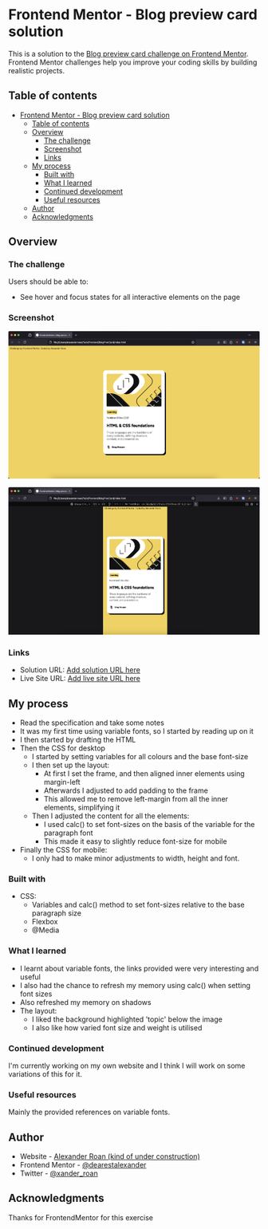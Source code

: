 # Frontend Mentor - Blog preview card solution

This is a solution to the [Blog preview card challenge on Frontend Mentor](https://www.frontendmentor.io/challenges/blog-preview-card-ckPaj01IcS). Frontend Mentor challenges help you improve your coding skills by building realistic projects.

## Table of contents

- [Frontend Mentor - Blog preview card solution](#frontend-mentor---blog-preview-card-solution)
  - [Table of contents](#table-of-contents)
  - [Overview](#overview)
    - [The challenge](#the-challenge)
    - [Screenshot](#screenshot)
    - [Links](#links)
  - [My process](#my-process)
    - [Built with](#built-with)
    - [What I learned](#what-i-learned)
    - [Continued development](#continued-development)
    - [Useful resources](#useful-resources)
  - [Author](#author)
  - [Acknowledgments](#acknowledgments)

## Overview

### The challenge

Users should be able to:

- See hover and focus states for all interactive elements on the page

### Screenshot

![desktop screenshot](/desktop.png)

![mobile screenshot](/mobile.png)

### Links

- Solution URL: [Add solution URL here](https://github.com/dearestalexander/blog)
- Live Site URL: [Add live site URL here](https://dearestalexander.github.io/fm-qrCode/)

## My process

- Read the specification and take some notes
- It was my first time using variable fonts, so I started by reading up on it
- I then started by drafting the HTML
- Then the CSS for desktop
  - I started by setting variables for all colours and the base font-size
  - I then set up the layout:
    - At first I set the frame, and then aligned inner elements using margin-left
    - Afterwards I adjusted to add padding to the frame
    - This allowed me to remove left-margin from all the inner elements, simplifying it
  - Then I adjusted the content for all the elements:
    - I used calc() to set font-sizes on the basis of the variable for the paragraph font
    - This made it easy to slightly reduce font-size for mobile
- Finally the CSS for mobile:
  - I only had to make minor adjustments to width, height and font.

### Built with

- CSS:
  - Variables and calc() method to set font-sizes relative to the base paragraph size
  - Flexbox
  - @Media

### What I learned

- I learnt about variable fonts, the links provided were very interesting and useful
- I also had the chance to refresh my memory using calc() when setting font sizes
- Also refreshed my memory on shadows
- The layout:
  - I liked the background highlighted 'topic' below the image
  - I also like how varied font size and weight is utilised

### Continued development

I'm currently working on my own website and I think I will work on some variations of this for it.

### Useful resources

Mainly the provided references on variable fonts.

## Author

- Website - [Alexander Roan (kind of under construction)](https://www.alexroan.com)
- Frontend Mentor - [@dearestalexander](https://www.frontendmentor.io/profile/dearestalexander)
- Twitter - [@xander_roan](https://x.com/xander_roan)

## Acknowledgments

Thanks for FrontendMentor for this exercise
